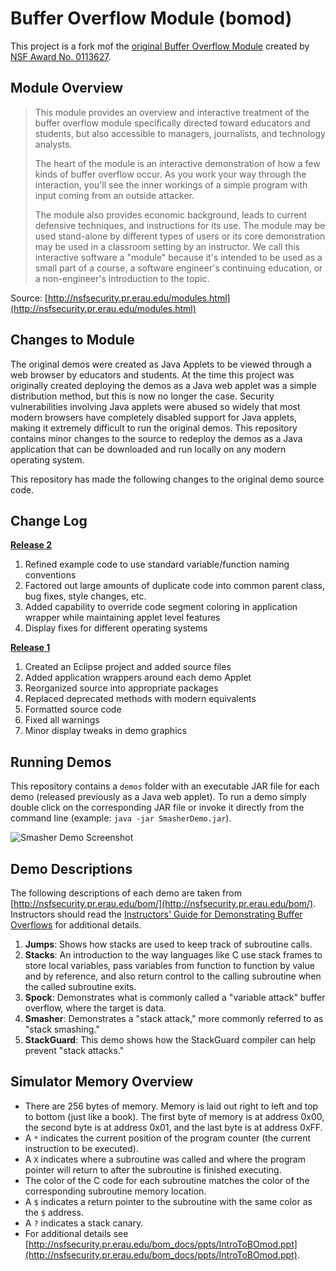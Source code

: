# Buffer Overflow Module (bomod)
This project is a fork mof the [original Buffer Overflow Module](http://nsfsecurity.pr.erau.edu/bom/) created by [NSF Award No. 0113627](http://www.nsf.gov/awardsearch/showAward?AWD_ID=0113627).

## Module Overview

> This module provides an overview and interactive treatment of the buffer overflow module specifically directed toward educators and students, but also accessible to managers, journalists, and technology analysts.
> 
> The heart of the module is an interactive demonstration of how a few kinds of buffer overflow occur. As you work your way through the interaction, you'll see the inner workings of a simple program with input coming from an outside attacker.
> 
> The module also provides economic background, leads to current defensive techniques, and instructions for its use. The module may be used stand-alone by different types of users or its core demonstration may be used in a classroom setting by an instructor. We call this interactive software a "module" because it's intended to be used as a small part of a course, a software engineer's continuing education, or a non-engineer's introduction to the topic.

Source: [http://nsfsecurity.pr.erau.edu/modules.html](http://nsfsecurity.pr.erau.edu/modules.html)

## Changes to Module
The original demos were created as Java Applets to be viewed through a web browser by educators and students.  At the time this project was originally created deploying the demos as a Java web applet was a simple distribution method, but this is now no longer the case.  Security vulnerabilities involving Java applets were abused so widely that most modern browsers have completely disabled support for Java applets, making it extremely difficult to run the original demos.  This repository contains minor changes to the source to redeploy the demos as a Java application that can be downloaded and run locally on any modern operating system.

This repository has made the following changes to the original demo source code.

## Change Log
**[Release 2](https://github.com/benjholla/bomod/releases/tag/bomod_r2)**

1. Refined example code to use standard variable/function naming conventions
2. Factored out large amounts of duplicate code into common parent class, bug fixes, style changes, etc.
3. Added capability to override code segment coloring in application wrapper while maintaining applet level features
4. Display fixes for different operating systems

**[Release 1](https://github.com/benjholla/bomod/releases/tag/bomod_r1)**

1. Created an Eclipse project and added source files
2. Added application wrappers around each demo Applet
3. Reorganized source into appropriate packages
4. Replaced deprecated methods with modern equivalents
5. Formatted source code
6. Fixed all warnings
7. Minor display tweaks in demo graphics

## Running Demos
This repository contains a `demos` folder with an executable JAR file for each demo (released previously as a Java web applet). To run a demo simply double click on the corresponding JAR file or invoke it directly from the command line (example: `java -jar SmasherDemo.jar`).

![Smasher Demo Screenshot](screenshot.png)

## Demo Descriptions
The following descriptions of each demo are taken from [http://nsfsecurity.pr.erau.edu/bom/](http://nsfsecurity.pr.erau.edu/bom/).  Instructors should read the [Instructors' Guide for Demonstrating Buffer Overflows](http://nsfsecurity.pr.erau.edu/bom_docs/Demos/script.html) for additional details.

1. **Jumps**: Shows how stacks are used to keep track of subroutine calls.
2. **Stacks**: An introduction to the way languages like C use stack frames to store local variables, pass variables from function to function by value and by reference, and also return control to the calling subroutine when the called subroutine exits. 
3. **Spock**: Demonstrates what is commonly called a "variable attack" buffer overflow, where the target is data. 
4. **Smasher**: Demonstrates a "stack attack," more commonly referred to as "stack smashing." 
5. **StackGuard**: This demo shows how the StackGuard compiler can help prevent "stack attacks." 

## Simulator Memory Overview
- There are 256 bytes of memory.  Memory is laid out right to left and top to bottom (just like a book).  The first byte of memory is at address 0x00, the second byte is at address 0x01, and the last byte is at address 0xFF.
- A `*` indicates the current position of the program counter (the current instruction to be executed).
- A `X` indicates where a subroutine was called and where the program pointer will return to after the subroutine is finished executing.
- The color of the C code for each subroutine matches the color of the corresponding subroutine memory location.
- A `$` indicates a return pointer to the subroutine with the same color as the `$` address.
- A `?` indicates a stack canary.
- For additional details see [http://nsfsecurity.pr.erau.edu/bom_docs/ppts/IntroToBOmod.ppt](http://nsfsecurity.pr.erau.edu/bom_docs/ppts/IntroToBOmod.ppt).
